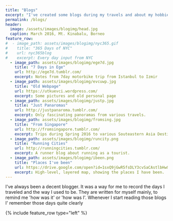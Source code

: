 ```yaml
---
title: "Blogs"
excerpt: "I've created some blogs during my travels and about my hobbies."
permalink: /blogs/
header:
  image: /assets/images/blogimg/head.jpg
  caption: March 2016, Mt. Kinabalu, Borneo
feature_row:
#  - image_path: assets/images/blogimg/nyc365.gif
#    title: "365 Days of NYC"
#    url: nyc365blog
#    excerpt: Every day input from NYC
  - image_path: assets/images/blogimg/ege7d.jpg
    title: "7 Days in Ege"
    url: http://ege7d.tumblr.com/
    excerpt: Notes from 7day motorbike trip from Istanbul to Izmir
  - image_path: assets/images/blogimg/evcuwp.jpg
    title: "Old Webpage"
    url: https://utkuevci.wordpress.com/
    excerpt: Some pictures and old personal page
  - image_path: assets/images/blogimg/justp.jpg
    title: "Just Panaromas"
    url: http://justpanaroma.tumblr.com/
    excerpt: Only fascinating panoramas from various travels.
  - image_path: assets/images/blogimg/fromsing.jpg
    title: "From Singapore"
    url: http://fromsingapore.tumblr.com/
    excerpt: Trips during Spring 2016 to various Souteastern Asia Destinations
  - image_path: assets/images/blogimg/runcity.png
    title: "Running Cities"
    url: http://runningcities.tumblr.com/
    excerpt: A runner blog about running as a tourist.
  - image_path: assets/images/blogimg/ibeen.png
    title: "Places I've been"
    url: https://drive.google.com/open?id=1sxQ9jGwR5fsDLY3cvSaCAstlbHw&usp=sharing
    excerpt: High-level, layered map, showing the places I have been.
---
```


I've always been a decent blogger. It was a way for me to record the days I traveled and the way I used to be. They are written for myself mainly, to remind me 'how was it' or 'how was I'. Whenever I start reading those blogs I' remember those days quite clearly

{% include feature_row type="left" %}
